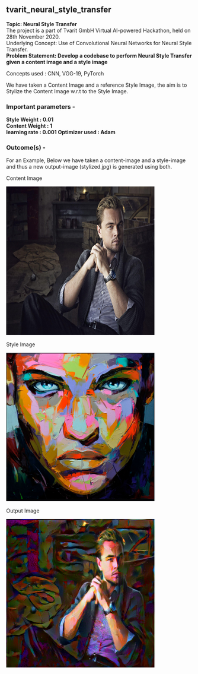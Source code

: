 ## tvarit_neural_style_transfer

<b>Topic: Neural Style Transfer</b>
</br>
The project is a part of Tvarit GmbH Virtual AI-powered Hackathon, held on 28th November 2020.
<br>
Underlying Concept: Use of Convolutional Neural Networks for Neural Style Transfer.
</br>
<b>Problem Statement: Develop a codebase to perform Neural Style Transfer given a content image and a style image</b>
</br>

Concepts used : CNN, VGG-19, PyTorch
</br>

We have taken a Content Image and a reference Style Image, the aim is to Stylize the Content Image w.r.t to the Style Image. 
</hr> 

### Important parameters -
<b>Style Weight : 0.01<br>
Content Weight : 1<br>
learning rate : 0.001
Optimizer used : Adam</b>

### Outcome(s) -
For an Example, Below we have taken a content-image and a style-image and thus a new output-image (stylized.jpg) is generated using both.
<p>Content Image</p>
<img src="/images/content/content_1.jpg" title="Content Image" width="400" height="400"/>

<p>Style Image</p>
<img src="/images/style/style_1.jpg" title="Style Image" width="400" height="400"/>

<p>Output Image</p>
<img src="/images/Generated/generated.png" title="Generated Image" width="400" height="400"/>
